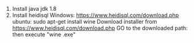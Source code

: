 1. Install java jdk 1.8
2. Install heidisql 
		Windows: https://www.heidisql.com/download.php
		ubuntu: sudo apt-get install wine
					Download installer from https://www.heidisql.com/download.php
					GO to the downloaded path: then execute "wine <downloaded file name>.exe"
